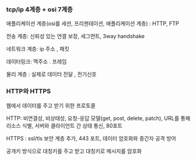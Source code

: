 ### tcp/ip 4계층 + osi 7계층

애플리케이션 계층(osi를 세션, 프리젠테이션, 애플리케이션 계층) : HTTP, FTP

전송 계층: 신뢰성 있는 연결 보장, 세그먼트, 3way handshake

네트워크 계층: ip 주소 , 패킷

데이터링크: 맥주소 . 프레임

물리 계층 : 실제로 데이터 전달 , 전기신호

### HTTP와 HTTPS

웹에서 데이터를 주고 받기 위한 프로토콜

HTTP: 비연결성, 비상태성, 요청-응답 모델(get, post, delete, patch), URL를 통해 리소스 식별, 서버와 클라이언트 간 상태 통신, 80포트

HTTPS : ssl/tls 보안 계층 추가, 443 포트, 데이터 암호화와 중간자 공격 방어

공개키 방식으로 대칭키를 주고 받고 대칭키로 메시지를 암호화
